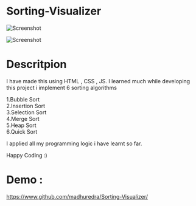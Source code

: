 # Sorting-Visualizer

![Screenshot](https://i.pinimg.com/564x/be/3e/3d/be3e3d999c85782ab1db1053b7f4847c.jpg)

![Screenshot](https://i.pinimg.com/564x/22/8b/04/228b04fe103432ef836cace06efe00d2.jpg)


# Descritpion

I have made this using HTML , CSS , JS.
I learned much while developing this project i implement 6 sorting algorithms 

1.Bubble Sort</br>
2.Insertion Sort</br>
3.Selection Sort</br>
4.Merge Sort</br>
5.Heap Sort</br>
6.Quick Sort</br>

I applied all my programming logic i have learnt so far.

Happy Coding :)

# Demo : 
https://www.github.com/madhuredra/Sorting-Visualizer/
